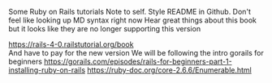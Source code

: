 Some Ruby on Rails tutorials
Note to self. Style README in Github. Don't feel like looking up MD syntax right now
Hear great things about this book but it looks like they are no longer supporting this version  

https://rails-4-0.railstutorial.org/book  
And have to pay for the new version
We will be following the intro gorails for beginners
https://gorails.com/episodes/rails-for-beginners-part-1-installing-ruby-on-rails
https://ruby-doc.org/core-2.6.6/Enumerable.html